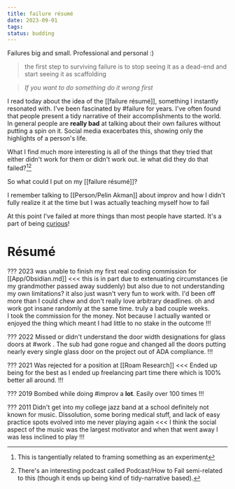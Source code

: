 ```yaml
---
title: failure résumé
date: 2023-09-01
tags:
status: budding
---
```



 Failures big and small. Professional and personal :)

 > the first step to surviving failure is to stop seeing it as a dead-end and start seeing it as scaffolding

 > *If you want to do something do it wrong first* 

I read today about the idea of the [[failure résumé]], something I instantly resonated with. I've been fascinated by #failure for years. I've often found that people present a tidy narrative of their accomplishments to the world. In general people are __really bad__ at talking about their own failures without putting a spin on it. Social media exacerbates this, showing only the highlights of a person's life. 

What I find much more interesting is all of the things that they tried that either didn't work for them or didn't work out. ie what did they do that failed?[^1][^2]


So what could I put on my [[failure résumé]]?

I remember talking to [[Person/Pelin Akman]] about improv and how I didn't fully realize it at the time but I was actually teaching myself how to fail

At this point I've failed at more things than most people have started. It's a part of being [curious]([[curiosity]])!

# Résumé

???
2023
was unable to finish my first real coding commission for [[App/Obsidian.md]]
<<<
this is in part due to extenuating circumstances (ie my grandmother passed away suddenly) but also due to not understanding my own limitations? it also just wasn't very fun to work with. I'd been off more than I could chew and don't really love arbitrary deadlines. oh and work got insane randomly at the same time. truly a bad couple weeks.<br>I took the commission for the money. Not because I actually wanted or enjoyed the thing which meant I had little to no stake in the outcome
!!!

???
2022
Missed or didn't understand the door width designations for glass doors at #work . The sub had gone rogue and changed all the doors putting nearly every single glass door on the project out of ADA compliance.
!!!

???
2021
Was rejected for a position at [[Roam Research]]
<<<
Ended up being for the best as I ended up freelancing part time there which is 100% better all around.
!!!

???
2019
Bombed while doing #improv a **lot**. Easily over 100 times
!!!

???
2011
Didn't get into my college jazz band at a school definitely not known for music. Dissolution, some boring medical stuff, and lack of easy practice spots evolved into me never playing again
<<<
I think the social aspect of the music was the largest motivator and when that went away I was less inclined to play
!!!

[^1]: This is tangentially related to framing something as an experiment
[^2]: There's an interesting podcast called Podcast/How to Fail semi-related to this (though it ends up being kind of tidy-narrative based).